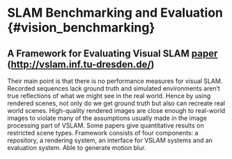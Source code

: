 # SLAM Benchmarking and Evaluation {#vision_benchmarking}

## A Framework for Evaluating Visual SLAM [paper](http://www.bmva.org/bmvc/2009/Papers/Paper396/Paper396.pdf) (http://vslam.inf.tu-dresden.de/)

Their main point is that there is no performance measures for visual SLAM. Recorded sequences lack ground truth and simulated environments aren’t true reflections of what we might see in the real world. Hence by using rendered scenes, not only do we get ground truth but also can recreate real world scenes. High-quality rendered images are close enough to real-world images to violate many of the assumptions usually made in the image processing part of VSLAM. Some papers give quantitative results on restricted scene types. Framework consists of four components: a repository, a rendering system, an interface for VSLAM systems and an evaluation system. Able to generate motion blur.
